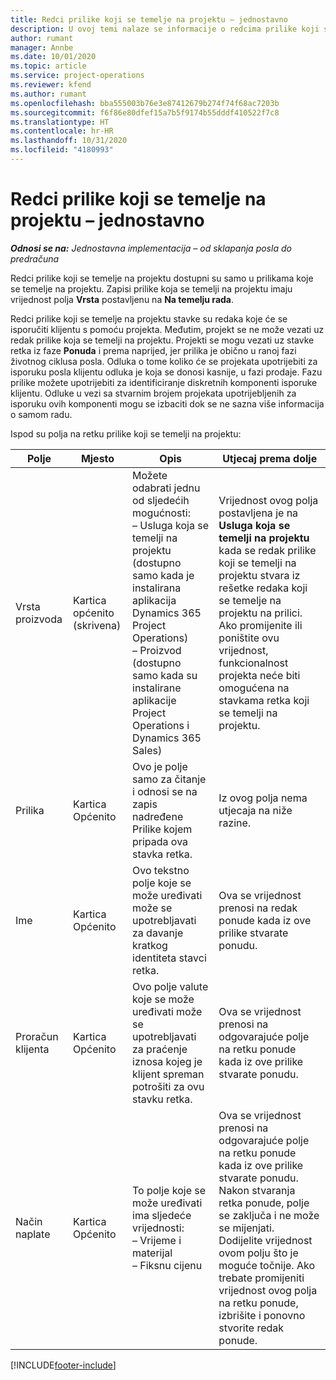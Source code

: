 ```yaml
---
title: Redci prilike koji se temelje na projektu – jednostavno
description: U ovoj temi nalaze se informacije o redcima prilike koji se temelje na projektu. (Pro)
author: rumant
manager: Annbe
ms.date: 10/01/2020
ms.topic: article
ms.service: project-operations
ms.reviewer: kfend
ms.author: rumant
ms.openlocfilehash: bba555003b76e3e87412679b274f74f68ac7203b
ms.sourcegitcommit: f6f86e80dfef15a7b5f9174b55dddf410522f7c8
ms.translationtype: HT
ms.contentlocale: hr-HR
ms.lasthandoff: 10/31/2020
ms.locfileid: "4180993"
---
```

# <a name="project-based-opportunity-lines---lite"></a>Redci prilike koji se temelje na projektu – jednostavno

_**Odnosi se na:** Jednostavna implementacija – od sklapanja posla do predračuna_

Redci prilike koji se temelje na projektu dostupni su samo u prilikama koje se temelje na projektu. Zapisi prilike koja se temelji na projektu imaju vrijednost polja **Vrsta** postavljenu na **Na temelju rada**.

Redci prilike koji se temelje na projektu stavke su redaka koje će se isporučiti klijentu s pomoću projekta. Međutim, projekt se ne može vezati uz redak prilike koja se temelji na projektu. Projekti se mogu vezati uz stavke retka iz faze **Ponuda** i prema naprijed, jer prilika je obično u ranoj fazi životnog ciklusa posla. Odluka o tome koliko će se projekata upotrijebiti za isporuku posla klijentu odluka je koja se donosi kasnije, u fazi prodaje. Fazu prilike možete upotrijebiti za identificiranje diskretnih komponenti isporuke klijentu. Odluke u vezi sa stvarnim brojem projekata upotrijebljenih za isporuku ovih komponenti mogu se izbaciti dok se ne sazna više informacija o samom radu.

Ispod su polja na retku prilike koji se temelji na projektu:

| **Polje** | **Mjesto** | **Opis** | **Utjecaj prema dolje** |
| --- | --- | --- | --- |
| Vrsta proizvoda | Kartica općenito (skrivena) | Možete odabrati jednu od sljedećih mogućnosti:</br>– Usluga koja se temelji na projektu (dostupno samo kada je instalirana aplikacija Dynamics 365 Project Operations)</br>– Proizvod (dostupno samo kada su instalirane aplikacije Project Operations i Dynamics 365 Sales) | Vrijednost ovog polja postavljena je na **Usluga koja se temelji na projektu** kada se redak prilike koji se temelji na projektu stvara iz rešetke redaka koji se temelje na projektu na prilici. <br> Ako promijenite ili poništite ovu vrijednost, funkcionalnost projekta neće biti omogućena na stavkama retka koji se temelji na projektu. |
| Prilika | Kartica Općenito | Ovo je polje samo za čitanje i odnosi se na zapis nadređene Prilike kojem pripada ova stavka retka. | Iz ovog polja nema utjecaja na niže razine. |
| Ime | Kartica Općenito | Ovo tekstno polje koje se može uređivati može se upotrebljavati za davanje kratkog identiteta stavci retka. | Ova se vrijednost prenosi na redak ponude kada iz ove prilike stvarate ponudu. |
| Proračun klijenta | Kartica Općenito | Ovo polje valute koje se može uređivati može se upotrebljavati za praćenje iznosa kojeg je klijent spreman potrošiti za ovu stavku retka. | Ova se vrijednost prenosi na odgovarajuće polje na retku ponude kada iz ove prilike stvarate ponudu. |
| Način naplate | Kartica Općenito | To polje koje se može uređivati ima sljedeće vrijednosti:</br>– Vrijeme i materijal</br>– Fiksnu cijenu | Ova se vrijednost prenosi na odgovarajuće polje na retku ponude kada iz ove prilike stvarate ponudu. Nakon stvaranja retka ponude, polje se zaključa i ne može se mijenjati. Dodijelite vrijednost ovom polju što je moguće točnije. Ako trebate promijeniti vrijednost ovog polja na retku ponude, izbrišite i ponovno stvorite redak ponude. |


[!INCLUDE[footer-include](../../includes/footer-banner.md)]